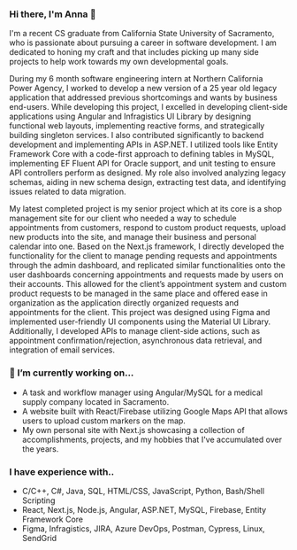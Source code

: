 ### Hi there, I'm Anna 👋

I'm a recent CS graduate from California State University of Sacramento, who is passionate about pursuing a career in software development. 
I am dedicated to honing my craft and that includes picking up many side projects to help work towards my own developmental goals. 

During my 6 month software engineering intern at Northern California Power Agency, I worked to develop a new version of a 25 year old legacy application 
that addressed previous shortcomings and wants by business end-users. While developing this project, I excelled in developing client-side applications using Angular and Infragistics UI Library by designing functional web layouts, implementing reactive forms, and strategically building singleton services. I also contributed significantly to backend development and implementing APIs in ASP.NET. I utilized tools like Entity Framework Core with a code-first approach to defining tables in MySQL, implementing EF Fluent API for Oracle support, and unit testing to ensure API controllers perform as designed. My role also involved analyzing legacy schemas, aiding in new schema design, extracting test data, and identifying issues related to data migration. 

My latest completed project is my senior project which at its core is a shop management site for our client who needed a way to schedule appointments from customers, respond to custom product requests, upload new products into the site, and manage their business and personal calendar into one. Based on the Next.js framework, I directly developed the functionality for the client to manage pending requests and appointments through the admin dashboard, and replicated similar functionalities onto the user dashboards concerning appointments and requests made by users on their accounts. This allowed for the client’s appointment system and custom product requests to be managed in the same place and offered ease in organization as the application directly organized requests and appointments for the client. This project was designed using Figma and implemented user-friendly UI components using the Material UI Library. Additionally, I developed APIs to manage client-side actions, such as appointment confirmation/rejection, asynchronous data retrieval, and integration of email services.

### 🔭 I’m currently working on...
 - A task and workflow manager using Angular/MySQL for a medical supply company located in Sacramento.
 - A website built with React/Firebase utilizing Google Maps API that allows users to upload custom markers on the map. 
 - My own personal site with Next.js showcasing a collection of accomplishments, projects, and my hobbies that I've accumulated over the years.

### I have experience with..
- C/C++, C#, Java, SQL, HTML/CSS, JavaScript, Python, Bash/Shell Scripting
- React, Next.js, Node.js, Angular, ASP.NET, MySQL, Firebase, Entity Framework Core
- Figma, Infragistics, JIRA, Azure DevOps, Postman, Cypress, Linux, SendGrid
<!--
**annasark/annasark** is a ✨ _special_ ✨ repository because its `README.md` (this file) appears on your GitHub profile.

Here are some ideas to get you started:

- 🔭 I’m currently working on ...
- 🌱 I’m currently learning ...
- 👯 I’m looking to collaborate on ...
- 🤔 I’m looking for help with ...
- 💬 Ask me about ...
- 📫 How to reach me: ...
- 😄 Pronouns: ...
- ⚡ Fun fact: ...
-->
